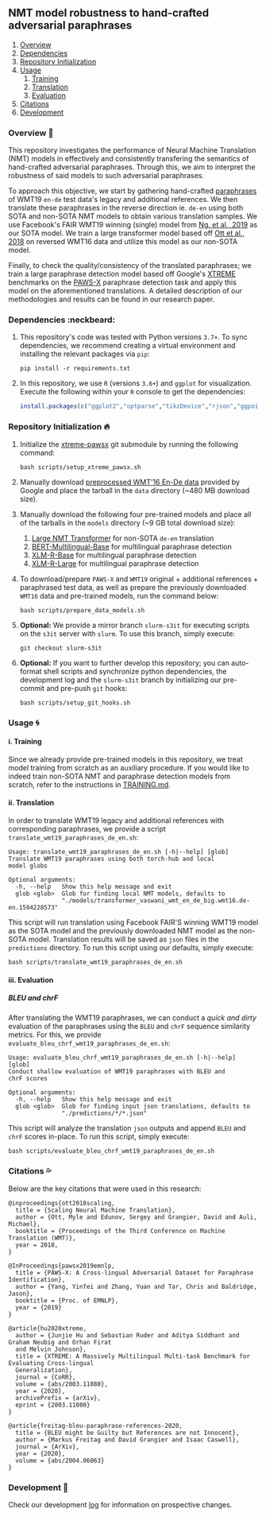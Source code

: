 ## NMT model robustness to hand-crafted adversarial paraphrases

1. [Overview](#Overview-book)
2. [Dependencies](#Dependencies-neckbeard)
3. [Repository Initialization](#Repository-Initialization-fire)
4. [Usage](#Usage-cyclone)
    1. [Training](#i-Training)
    2. [Translation](#ii-Translation)
    3. [Evaluation](#iii-Evaluation)
5. [Citations](#Citations-sweat_drops)
6. [Development](#Development-snail)

### Overview :book:

This repository investigates the performance of Neural Machine Translation (NMT) models in effectively and consistently transfering the semantics of hand-crafted adversarial paraphrases. Through this, we aim to interpret the robustness of said models to such adversarial paraphrases.

To approach this objective, we start by gathering hand-crafted [paraphrases](https://github.com/google/wmt19-paraphrased-references) of WMT19 `en-de` test data's legacy and additional references. We then translate these paraphrases in the reverse direction ie. `de-en` using both SOTA and non-SOTA NMT models to obtain various translation samples. We use Facebook's FAIR WMT19 winning (single) model from [Ng. et al., 2019](https://arxiv.org/abs/1907.06616) as our SOTA model. We train a large transformer model based off [Ott et al., 2018](https://arxiv.org/abs/1806.00187) on reversed WMT16 data and utilize this model as our non-SOTA model.

Finally, to check the quality/consistency of the translated paraphrases; we train a large paraphrase detection model based off Google's [XTREME](https://github.com/google-research/xtreme) benchmarks on the [PAWS-X](https://github.com/google-research-datasets/paws/tree/master/pawsx) paraphrase detection task and apply this model on the aforementioned translations. A detailed description of our methodologies and results can be found in our research paper. 

### Dependencies :neckbeard:

1. This repository's code was tested with Python versions `3.7+`. To sync dependencies, we recommend creating a virtual environment and installing the relevant packages via `pip`:

    ```shell
    pip install -r requirements.txt
    ```

2. In this repository, we use `R` (versions `3.6+`) and `ggplot` for visualization. Execute the following within your `R` console to get the dependencies:

    ```r
    install.packages(c("ggplot2","optparse","tikzDevice","rjson","ggpointdensity","viridis"))
    ```

### Repository Initialization :fire:

1. Initialize the [xtreme-pawsx](https://github.com/atreyasha/xtreme-pawsx) git submodule by running the following command:

    ```shell
    bash scripts/setup_xtreme_pawsx.sh
    ```

2. Manually download [preprocessed WMT'16 En-De data](https://drive.google.com/uc?export=download&id=0B_bZck-ksdkpM25jRUN2X2UxMm8) provided by Google and place the tarball in the `data` directory (~480 MB download size).

3. Manually download the following four pre-trained models and place all of the tarballs in the `models` directory (~9 GB total download size):
    1. [Large NMT Transformer](https://drive.google.com/uc?id=1xT082A30WkwWfxv-scYF2TrOopD1odUt&export=download) for non-SOTA `de-en` translation
    2. [BERT-Multilingual-Base](https://drive.google.com/uc?id=1LFjYMo36RgcS8VDaWoHz1EKQsXgAq_u6&export=download) for multilingual paraphrase detection
    3. [XLM-R-Base](https://drive.google.com/uc?id=1g1KTF7K1rHUPfxmpLGCJ23JW10IHSZOc&export=download) for multilingual paraphrase detection
    4. [XLM-R-Large](https://drive.google.com/uc?id=10iestAbz2aCIOYGRYPAK_kpHukz_pEM4&export=download) for multilingual paraphrase detection

3. To download/prepare `PAWS-X` and `WMT19` original + additional references + paraphrased test data, as well as prepare the previously downloaded `WMT16` data and pre-trained models, run the command below:

    ```shell
    bash scripts/prepare_data_models.sh
    ```

4. **Optional:** We provide a mirror branch `slurm-s3it` for executing scripts on the `s3it` server with `slurm`. To use this branch, simply execute:

    ```
    git checkout slurm-s3it
    ```

5. **Optional:** If you want to further develop this repository; you can auto-format shell scripts and synchronize python dependencies, the development log and the `slurm-s3it` branch by initializing our pre-commit and pre-push `git` hooks:

    ```shell
    bash scripts/setup_git_hooks.sh
    ```

### Usage :cyclone: 

#### i. Training

Since we already provide pre-trained models in this repository, we treat model training from scratch as an auxiliary procedure. If you would like to indeed train non-SOTA NMT and paraphrase detection models from scratch, refer to the instructions in [TRAINING.md](TRAINING.md).

#### ii. Translation

In order to translate WMT19 legacy and additional references with corresponding paraphrases, we provide a script `translate_wmt19_paraphrases_de_en.sh`: 

```
Usage: translate_wmt19_paraphrases_de_en.sh [-h|--help] [glob]
Translate WMT19 paraphrases using both torch-hub and local
model globs

Optional arguments:
  -h, --help   Show this help message and exit
  glob <glob>  Glob for finding local NMT models, defaults to
               "./models/transformer_vaswani_wmt_en_de_big.wmt16.de-en.1594228573"
```

This script will run translation using Facebook FAIR'S winning WMT19 model as the SOTA model and the previously downloaded NMT model as the non-SOTA model. Translation results will be saved as `json` files in the `predictions` directory. To run this script using our defaults, simply execute:

```shell
bash scripts/translate_wmt19_paraphrases_de_en.sh 
```

#### iii. Evaluation

##### BLEU and chrF

After translating the WMT19 paraphrases, we can conduct a *quick and dirty* evaluation of the paraphrases using the `BLEU` and `chrF` sequence similarity metrics. For this, we provide `evaluate_bleu_chrf_wmt19_paraphrases_de_en.sh`:

```
Usage: evaluate_bleu_chrf_wmt19_paraphrases_de_en.sh [-h|--help] [glob]
Conduct shallow evaluation of WMT19 paraphrases with BLEU and
chrF scores

Optional arguments:
  -h, --help   Show this help message and exit
  glob <glob>  Glob for finding input json translations, defaults to
               "./predictions/*/*.json"
```

This script will analyze the translation `json` outputs and append `BLEU` and `chrF` scores in-place. To run this script, simply execute:

```shell
bash scripts/evaluate_bleu_chrf_wmt19_paraphrases_de_en.sh
```

### Citations :sweat_drops:

Below are the key citations that were used in this research:

```
@inproceedings{ott2018scaling,
  title = {Scaling Neural Machine Translation},
  author = {Ott, Myle and Edunov, Sergey and Grangier, David and Auli, Michael},
  booktitle = {Proceedings of the Third Conference on Machine Translation (WMT)},
  year = 2018,
}

@InProceedings{pawsx2019emnlp,
  title = {PAWS-X: A Cross-lingual Adversarial Dataset for Paraphrase Identification},
  author = {Yang, Yinfei and Zhang, Yuan and Tar, Chris and Baldridge, Jason},
  booktitle = {Proc. of EMNLP},
  year = {2019}
}

@article{hu2020xtreme,
  author = {Junjie Hu and Sebastian Ruder and Aditya Siddhant and Graham Neubig and Orhan Firat
  and Melvin Johnson},
  title = {XTREME: A Massively Multilingual Multi-task Benchmark for Evaluating Cross-lingual 
  Generalization},
  journal = {CoRR},
  volume = {abs/2003.11080},
  year = {2020},
  archivePrefix = {arXiv},
  eprint = {2003.11080}
}

@article{freitag-bleu-paraphrase-references-2020,
  title = {BLEU might be Guilty but References are not Innocent},
  author = {Markus Freitag and David Grangier and Isaac Caswell},
  journal = {ArXiv},
  year = {2020},
  volume = {abs/2004.06063}
}
```

### Development :snail:

Check our development [log](./docs/develop.md) for information on prospective changes.
